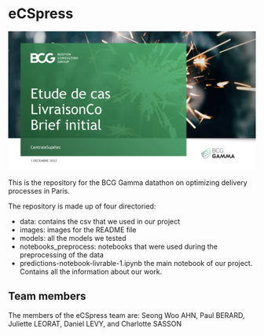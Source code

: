 # eCSpress

![](./images/bcg_datathon.png)

This is the repository for the BCG Gamma datathon on optimizing delivery processes in Paris.


The repository is made up of four directoried:
- data: contains the csv that we used in our project
- images: images for the README file
- models: all the models we tested
- notebooks_preprocess: notebooks that were used during the preprocessing of the data
- predictions-notebook-livrable-1.ipynb the main notebook of our project. Contains all the information about our work.



## Team members

The members of the eCSpress team are: Seong Woo AHN, Paul BERARD, Juliette LEORAT, Daniel LEVY, and Charlotte SASSON